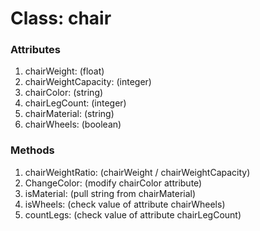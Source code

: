 # Class: chair

### **Attributes**
1. chairWeight: (float)
2. chairWeightCapacity: (integer)
3. chairColor: (string)
4. chairLegCount: (integer)
5. chairMaterial: (string)
6. chairWheels: (boolean)

### **Methods**
1. chairWeightRatio: (chairWeight / chairWeightCapacity)
2. ChangeColor: (modify chairColor attribute)
3. isMaterial: (pull string from chairMaterial)
4. isWheels: (check value of attribute chairWheels)
5. countLegs: (check value of attribute chairLegCount)
